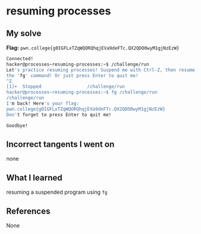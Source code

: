 # resuming processes

## My solve
**Flag:** `pwn.college{g0IGFLxTZqWQORQhqjEVa9deFTc.QX2QDO0wyM1gjNzEzW}`

```bash
Connected!                                                                        
hacker@processes~resuming-processes:~$ /challenge/run
Let's practice resuming processes! Suspend me with Ctrl-Z, then resume me with 
the 'fg' command! Or just press Enter to quit me!
^Z
[1]+  Stopped                 /challenge/run
hacker@processes~resuming-processes:~$ fg /challenge/run
/challenge/run
I'm back! Here's your flag:
pwn.college{g0IGFLxTZqWQORQhqjEVa9deFTc.QX2QDO0wyM1gjNzEzW}
Don't forget to press Enter to quit me!

Goodbye!

```

## Incorrect tangents I went on
none

## What I learned
resuming a suspended program using `fg`

## References 
None

